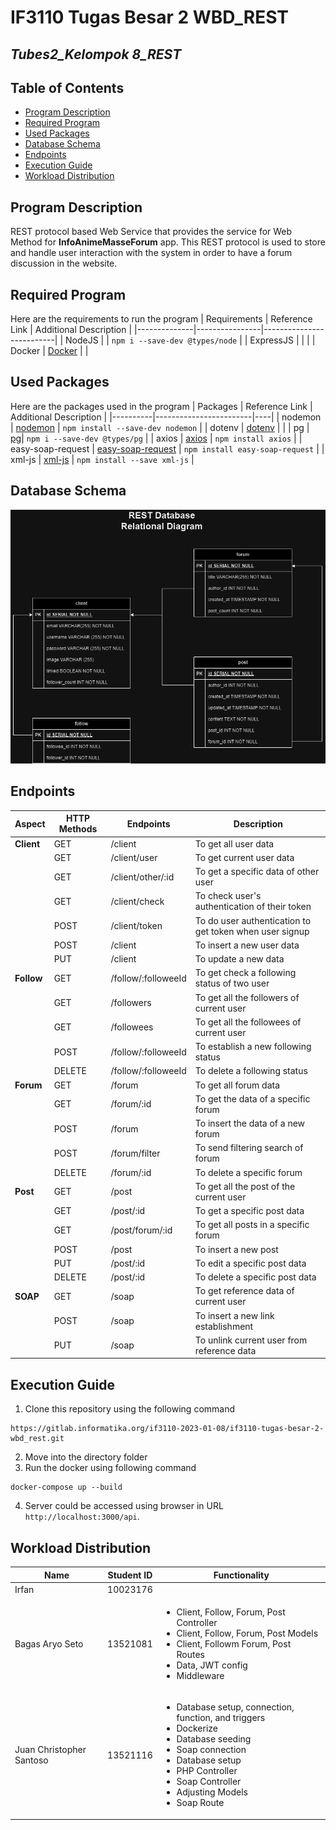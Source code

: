 # IF3110 Tugas Besar 2 WBD_REST

## *Tubes2_Kelompok 8_REST*

## **Table of Contents**
* [Program Description](#program-description)
* [Required Program](#required-program)
* [Used Packages](#used-packages)
* [Database Schema](#database-schema)
* [Endpoints](#endpoints)
* [Execution Guide](#execution-guide)
* [Workload Distribution](#workload-distribution)

## **Program Description**
REST protocol based Web Service that provides the service for Web Method for **InfoAnimeMasseForum** app. This REST protocol is used to store and handle user interaction with the system in order to have a forum discussion in the website.

## **Required Program**
Here are the requirements to run the program
| Requirements | Reference Link | Additional Description |
|--------------|----------------|--------------------------|
| NodeJS      |   | `npm i --save-dev @types/node` |
| ExpressJS   |   |  |
| Docker | [Docker](https://docs.docker.com/desktop/install/windows-install/) |  |


## **Used Packages**
Here are the packages used in the program
| Packages | Reference Link | Additional Description |
|----------|------------------------|----|
| nodemon | [nodemon](https://www.npmjs.com/package//nodemon) | `npm install --save-dev nodemon` |
| dotenv  | [dotenv](https://www.npmjs.com/package/dotenv)  | |
| pg    | [pg](https://www.npmjs.com/package/pg)| `npm i --save-dev @types/pg` |
| axios | [axios](https://www.npmjs.com/package/axios) | `npm install axios` |
| easy-soap-request | [easy-soap-request](https://www.npmjs.com/package/easy-soap-request)  | `npm install easy-soap-request` |
| xml-js | [xml-js](https://www.npmjs.com/package/xml-js) | `npm install --save xml-js` |

## **Database Schema**
![Database](./screenshot/database.png)


## **Endpoints**

| Aspect     | HTTP Methods | Endpoints           | Description |
|------------|--------------|---------------------|-------------|
| **Client** |  GET         | /client             | To get all user data|
|            |  GET         | /client/user        | To get current user data |
|            |  GET         | /client/other/:id   | To get a specific data of other user |
|            |  GET         | /client/check       | To check user's authentication of their token |
|            | POST         | /client/token       | To do user authentication to get token when user signup |
|            | POST         | /client             | To insert a new user data |
|            | PUT          | /client             | To update a new data |
| **Follow** | GET          | /follow/:followeeId | To get check a following status of two user |
|            | GET          | /followers          | To get all the followers of current user |
|            | GET          | /followees          | To get all the followees of current user |
|            | POST         | /follow/:followeeId | To establish a new following status |
|            | DELETE       | /follow/:followeeId | To delete a following status |
| **Forum**  | GET          | /forum              | To get all forum data |
|            | GET          | /forum/:id          | To get the data of a specific forum |
|            | POST         | /forum              | To insert the data of a new forum |
|            | POST         | /forum/filter       | To send filtering search of forum |
|            | DELETE       | /forum/:id          | To delete a specific forum |
| **Post**   | GET          | /post               | To get all the post of the current user |
|            | GET          | /post/:id           | To get a specific post data |
|            | GET          | /post/forum/:id     | To get all posts in a specific forum |
|            | POST         | /post               | To insert a new post |
|            | PUT          | /post/:id           | To edit a specific post data |
|            | DELETE       | /post/:id           | To delete a specific post data |
| **SOAP**   | GET          | /soap               | To get reference data of current user |
|            | POST         | /soap               | To insert a new link establishment |
|            | PUT          | /soap               | To unlink current user from reference data |



## **Execution Guide**
1. Clone this repository using the following command
```
https://gitlab.informatika.org/if3110-2023-01-08/if3110-tugas-besar-2-wbd_rest.git
```
2. Move into the directory folder
3. Run the docker using following command
```
docker-compose up --build
```
4. Server could be accessed using browser in URL `http://localhost:3000/api`.



## **Workload Distribution**
| Name                     | Student ID | Functionality | 
|--------------------------|------------|-------------|
| Irfan                    | 10023176   |  |
| Bagas Aryo Seto          | 13521081   | <ul> <li> Client, Follow, Forum, Post Controller <li> Client, Follow, Forum, Post Models <li> Client, Followm Forum, Post Routes <li> Data, JWT config <li> Middleware </ul> |
| Juan Christopher Santoso | 13521116   | <ul> <li> Database setup, connection, function, and triggers <li> Dockerize <li> Database seeding <li> Soap connection <li> Database setup <li> PHP Controller <li> Soap Controller <li> Adjusting Models <li> Soap Route </ul> |
